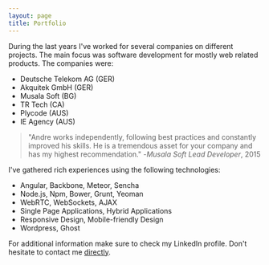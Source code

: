 ```yaml
---
layout: page
title: Portfolio
---
```


During the last years I've worked for several companies on different projects. The main focus was software development for mostly web related products. The companies were:

- Deutsche Telekom AG (GER)
- Akquitek GmbH (GER)
- Musala Soft (BG)
- TR Tech (CA)
- Plycode (AUS)
- IE Agency (AUS)

> "Andre works independently, following best practices and constantly improved his skills. He is a tremendous asset for your company and has my highest recommendation." -*Musala Soft Lead Developer*, 2015

I've gathered rich experiences using the following technologies:

- Angular, Backbone, Meteor, Sencha
- Node.js, Npm, Bower, Grunt, Yeoman
- WebRTC, WebSockets, AJAX
- Single Page Applications, Hybrid Applications
- Responsive Design, Mobile-friendly Design
- Wordpress, Ghost

For additional information make sure to check my LinkedIn profile. Don't hesitate to contact me <a href="mailto:blog@andresander.com">directly</a>.

